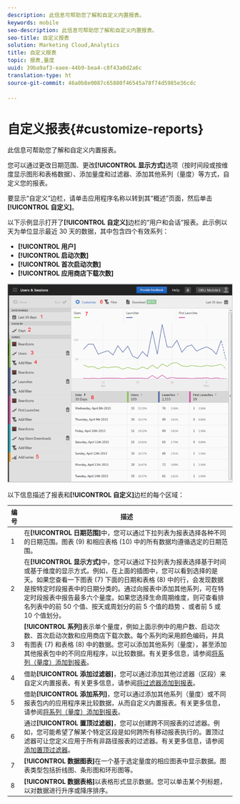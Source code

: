 ```yaml
---
description: 此信息可帮助您了解和自定义内置报表。
keywords: mobile
seo-description: 此信息可帮助您了解和自定义内置报表。
seo-title: 自定义报表
solution: Marketing Cloud,Analytics
title: 自定义报表
topic: 报表,量度
uuid: 39ba9af3-eaee-44b9-bea4-c8f43a0d2a6c
translation-type: ht
source-git-commit: 46a0b8e0087c65880f46545a78f74d5985e36cdc

---
```



# 自定义报表{#customize-reports}

此信息可帮助您了解和自定义内置报表。

您可以通过更改日期范围、更改&#x200B;**[!UICONTROL 显示方式]**&#x200B;选项（按时间段或按维度显示图形和表格数据）、添加量度和过滤器、添加其他系列（量度）等方式，自定义您的报表。

要显示“自定义”边栏，请单击应用程序名称以转到其“概述”页面，然后单击&#x200B;**[!UICONTROL 自定义]**。

以下示例显示打开了&#x200B;**[!UICONTROL 自定义]**&#x200B;边栏的“用户和会话”报表。此示例以天为单位显示最近 30 天的数据，其中包含四个有效系列：

* **[!UICONTROL 用户]**
* **[!UICONTROL 启动次数]**
* **[!UICONTROL 首次启动次数]**
* **[!UICONTROL 应用商店下载次数]**

![](assets/reports.png)

以下信息描述了报表和&#x200B;**[!UICONTROL 自定义]**&#x200B;边栏的每个区域：

| 编号 | 描述 |
|--- |--- |
| 1 | 在&#x200B;**[!UICONTROL 日期范围]**&#x200B;中，您可以通过下拉列表为报表选择各种不同的日期范围。图表 (9) 和相应表格 (10) 中的所有数据均遵循选定的日期范围。 |
| 2 | 在&#x200B;**[!UICONTROL 显示方式]**&#x200B;中，您可以通过下拉列表为报表选择基于时间或基于维度的显示方式。例如，在上面的插图中，您可以看到选择的是天。如果您查看一下图表 (7) 下面的日期和表格 (8) 中的行，会发现数据是按特定时段报表中的日期分类的。通过向报表中添加其他系列，可在特定时段报表中报告最多六个量度。如果您选择生命周期维度，则可查看排名列表中的前 50 个值、按天或周划分的前 5 个值的趋势 、或者前 5 或 10 个值划分。 |
| 3 | **[!UICONTROL 系列]**&#x200B;表示单个量度，例如上面示例中的用户数、启动次数、首次启动次数和应用商店下载次数。每个系列均采用颜色编码，并具有图表 (7) 和表格 (8) 中的数据。您可以添加其他系列（量度），甚至添加其他报表包中的不同应用程序，以比较数据。有关更多信息，请参阅[将系列（量度）添加到报表](/help/using/usage/reports-customize/t-reports-series.md)。 |
| 4 | 借助&#x200B;**[!UICONTROL 添加过滤器]**，您可以通过添加其他过滤器（区段）来自定义内置报表。有关更多信息，请参阅[将过滤器添加到报表](/help/using/usage/reports-customize/t-reports-customize.md)。 |
| 5 | 借助&#x200B;**[!UICONTROL 添加系列]**，您可以通过添加其他系列（量度）或不同报表包内的应用程序来比较数据，从而自定义内置报表。有关更多信息，请参阅[将系列（量度）添加到报表](/help/using/usage/reports-customize/t-reports-series.md)。 |
| 6 | 通过&#x200B;**[!UICONTROL 置顶过滤器]**，您可以创建跨不同报表的过滤器。例如，您可能希望了解某个特定区段是如何跨所有移动报表执行的。置顶过滤器可让您定义应用于所有非路径报表的过滤器。有关更多信息，请参阅[添加置顶过滤器](/help/using/usage/reports-customize/t-sticky-filter.md)。 |
| 7 | **[!UICONTROL 数据图表]**&#x200B;在一个基于选定量度的相应图表中显示数据。图表类型包括折线图、条形图和环形图等。 |
| 8 | **[!UICONTROL 数据表格]**&#x200B;以表格形式显示数据。您可以单击某个列标题，以对数据进行升序或降序排序。 |

